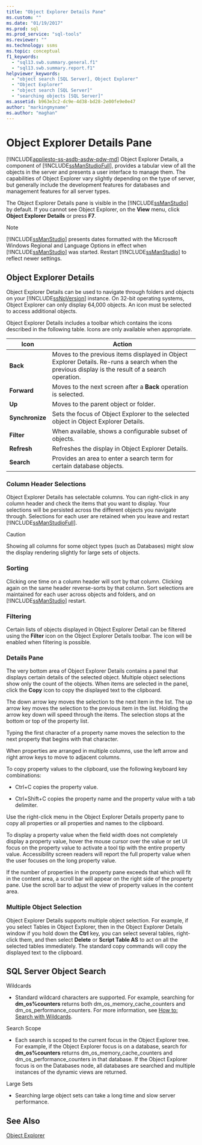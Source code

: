 ```yaml
---
title: "Object Explorer Details Pane"
ms.custom: ""
ms.date: "01/19/2017"
ms.prod: sql
ms.prod_service: "sql-tools"
ms.reviewer: ""
ms.technology: ssms
ms.topic: conceptual
f1_keywords: 
  - "sql13.swb.summary.general.f1"
  - "sql13.swb.summary.report.f1"
helpviewer_keywords: 
  - "object search [SQL Server], Object Explorer"
  - "Object Explorer"
  - "object search [SQL Server]"
  - "searching objects [SQL Server]"
ms.assetid: b963e3c2-dc9e-4d38-bd28-2e00fe9e0e47
author: "markingmyname"
ms.author: "maghan"
---
```

# Object Explorer Details Pane
[!INCLUDE[appliesto-ss-asdb-asdw-pdw-md](../../includes/appliesto-ss-asdb-asdw-pdw-md.md)]
Object Explorer Details, a component of [!INCLUDE[ssManStudioFull](../../includes/ssmanstudiofull-md.md)], provides a tabular view of all the objects in the server and presents a user interface to manage them. The capabilities of Object Explorer vary slightly depending on the type of server, but generally include the development features for databases and management features for all server types.  
  
The Object Explorer Details pane is visible in the [!INCLUDE[ssManStudio](../../includes/ssmanstudio-md.md)] by default. If you cannot see Object Explorer, on the **View** menu, click **Object Explorer Details** or press **F7**.  
  
> [!NOTE]  
> [!INCLUDE[ssManStudio](../../includes/ssmanstudio-md.md)] presents dates formatted with the Microsoft Windows Regional and Language Options in effect when [!INCLUDE[ssManStudio](../../includes/ssmanstudio-md.md)] was started. Restart [!INCLUDE[ssManStudio](../../includes/ssmanstudio-md.md)] to reflect newer settings.  
  
## Object Explorer Details  
Object Explorer Details can be used to navigate through folders and objects on your [!INCLUDE[ssNoVersion](../../includes/ssnoversion-md.md)] instance. On 32-bit operating systems, Object Explorer can only display 64,000 objects. An icon must be selected to access additional objects.  
  
Object Explorer Details includes a toolbar which contains the icons described in the following table. Icons are only available when appropriate.  
  
|Icon|Action|  
|--------|----------|  
|**Back**|Moves to the previous items displayed in Object Explorer Details. Re-runs a search when the previous display is the result of a search operation.|  
|**Forward**|Moves to the next screen after a **Back** operation is selected.|  
|**Up**|Moves to the parent object or folder.|  
|**Synchronize**|Sets the focus of Object Explorer to the selected object in Object Explorer Details.|  
|**Filter**|When available, shows a configurable subset of objects.|  
|**Refresh**|Refreshes the display in Object Explorer Details.|  
|**Search**|Provides an area to enter a search term for certain database objects.|  
  
### Column Header Selections  
Object Explorer Details has selectable columns. You can right-click in any column header and check the items that you want to display. Your selections will be persisted across the different objects you navigate through. Selections for each user are retained when you leave and restart [!INCLUDE[ssManStudioFull](../../includes/ssmanstudiofull-md.md)].  
  
> [!CAUTION]  
> Showing all columns for some object types (such as Databases) might slow the display rendering slightly for large sets of objects.  
  
### Sorting  
Clicking one time on a column header will sort by that column. Clicking again on the same header reverse-sorts by that column. Sort selections are maintained for each user across objects and folders, and on [!INCLUDE[ssManStudio](../../includes/ssmanstudio-md.md)] restart.  
  
### Filtering  
Certain lists of objects displayed in Object Explorer Detail can be filtered using the **Filter** icon on the Object Explorer Details toolbar. The icon will be enabled when filtering is possible.  
  
### Details Pane  
The very bottom area of Object Explorer Details contains a panel that displays certain details of the selected object. Multiple object selections show only the count of the objects. When items are selected in the panel, click the **Copy** icon to copy the displayed text to the clipboard.  
  
The down arrow key moves the selection to the next item in the list. The up arrow key moves the selection to the previous item in the list. Holding the arrow key down will speed through the items. The selection stops at the bottom or top of the property list.  
  
Typing the first character of a property name moves the selection to the next property that begins with that character.  
  
When properties are arranged in multiple columns, use the left arrow and right arrow keys to move to adjacent columns.  
  
To copy property values to the clipboard, use the following keyboard key combinations:  
  
-   Ctrl+C copies the property value.  
  
-   Ctrl+Shift+C copies the property name and the property value with a tab delimiter.  
  
Use the right-click menu in the Object Explorer Details property pane to copy all properties or all properties and names to the clipboard.  
  
To display a property value when the field width does not completely display a property value, hover the mouse cursor over the value or set UI focus on the property value to activate a tool tip with the entire property value. Accessibility screen readers will report the full property value when the user focuses on the long property value.  
  
If the number of properties in the property pane exceeds that which will fit in the content area, a scroll bar will appear on the right side of the property pane. Use the scroll bar to adjust the view of property values in the content area.  
  
### Multiple Object Selection  
Object Explorer Details supports multiple object selection. For example, if you select Tables in Object Explorer, then in the Object Explorer Details window if you hold down the **Ctrl** key, you can select several tables, right-click them, and then select **Delete** or **Script Table AS** to act on all the selected tables immediately. The standard copy commands will copy the displayed text to the clipboard.  
  
## SQL Server Object Search  
Wildcards  
  
-   Standard wildcard characters are supported. For example, searching for **dm_os%counters** returns both dm_os_memory_cache_counters and dm_os_performance_counters. For more information, see [How to: Search with Wildcards](../../relational-databases/scripting/search-text-with-wildcards.md).  
  
Search Scope  
  
-   Each search is scoped to the current focus in the Object Explorer tree. For example, if the Object Explorer focus is on a database, search for **dm_os%counters** returns dm_os_memory_cache_counters and dm_os_performance_counters in that database. If the Object Explorer focus is on the Databases node, all databases are searched and multiple instances of the dynamic views are returned.  
  
Large Sets  
  
-   Searching large object sets can take a long time and slow server performance.  
  
## See Also  
[Object Explorer](../../ssms/object/object-explorer.md)  
  
